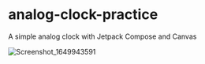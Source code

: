 # analog-clock-practice
A simple analog clock with Jetpack Compose and Canvas

![Screenshot_1649943591](https://user-images.githubusercontent.com/36607930/163403288-24a201e4-689f-45a8-b87b-2f746f4718c9.png)
